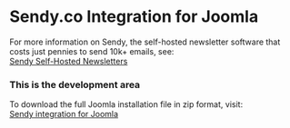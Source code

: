 # Sendy.co Integration for Joomla

For more information on Sendy, the self-hosted newsletter software that costs just pennies to send 10k+ emails, see:  
[Sendy Self-Hosted Newsletters](https://sendy.co/?ref=kRfwN)

### This is the development area
To download the full Joomla installation file in zip format, visit:  
[Sendy integration for Joomla](http://www.jsns.eu/my-subscriptions)

